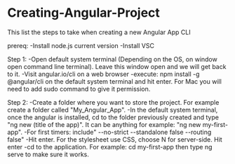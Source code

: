 # Creating-Angular-Project
This list the steps to take when creating a new Angular App CLI

prereq: 
-Install node.js current version
-Install VSC

Step 1: 
-Open default system terminal (Depending on the OS, on window open command line terminal). Leave this window open and we will get back to it.
-Visit angular.io/cli on a web browser
-execute: npm install -g @angular/cli on the default system terminal and hit enter. For Mac you will need to add sudo command to give it permission.

Step 2: 
-Create a folder where you want to store the project. For example create a folder called "My_Angular_App".
-In the default system terminal, once the angular is installed, cd to the folder previously created and type "ng new (title of the app)". It can be anything
for example: "ng new my-first-app".
-For first timers: include" --no-strict --standalone false --routing false"
-Hit enter. For the stylesheet use CSS, choose N for server-side. Hit enter
-cd to the application. For example: cd my-first-app then type ng serve to make sure it works. 

  
